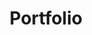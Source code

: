 ---
layout: page
title: Portfolio
pagination: 
  enabled: true
  permalink: '/:num/'
  collection: portfolio
---
